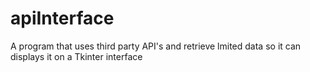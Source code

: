 # apiInterface
A program that uses third party API's and retrieve lmited data so it can displays it on a Tkinter interface
